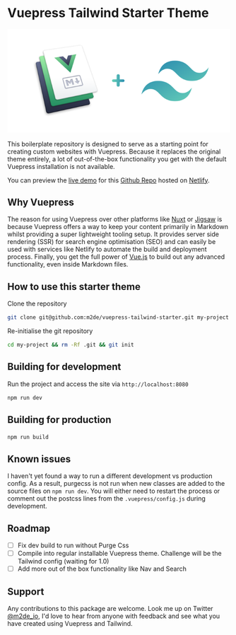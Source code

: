 # Vuepress Tailwind Starter Theme

![Vuepress Tailwind Starter Theme](./vuepress-tailwind.png)

This boilerplate repository is designed to serve as a starting point for creating custom websites with Vuepress. Because it replaces the original theme entirely, a lot of out-of-the-box functionality you get with the default Vuepress installation is not available.

You can preview the [live demo](https://vuepress-tailwind-starter.netlify.com/) for this [Github Repo](https://github.com/m2de/vuepress-tailwind-starter) hosted on [Netlify](https://www.netlify.com/).

## Why Vuepress

The reason for using Vuepress over other platforms like [Nuxt](https://nuxtjs.org) or [Jigsaw](https://jigsaw.tighten.co/) is because Vuepress offers a way to keep your content primarily in Markdown whilst providing a super lightweight tooling setup. It provides server side rendering (SSR) for search engine optimisation (SEO) and can easily be used with services like Netlify to automate the build and deployment process. Finally, you get the full power of [Vue.js](https://vuejs.org) to build out any advanced functionality, even inside Markdown files.

## How to use this starter theme

Clone the repository

```sh
git clone git@github.com:m2de/vuepress-tailwind-starter.git my-project
```

Re-initialise the git repository

```sh
cd my-project && rm -Rf .git && git init
```

## Building for development

Run the project and access the site via `http://localhost:8080`

```sh
npm run dev
```

## Building for production

```sh
npm run build
```

## Known issues

I haven't yet found a way to run a different development vs production config. As a result, purgecss is not run when new classes are added to the source files on `npm run dev`. You will either need to restart the process or comment out the postcss lines from the `.vuepress/config.js` during development.

## Roadmap

* [ ] Fix dev build to run without Purge Css
* [ ] Compile into regular installable Vuepress theme. Challenge will be the Tailwind config (waiting for 1.0)
* [ ] Add more out of the box functionality like Nav and Search

## Support

Any contributions to this package are welcome. Look me up on Twitter [@m2de_io](https://twitter.com/m2de_io), I'd love to hear from anyone with feedback and see what you have created using Vuepress and Tailwind.

